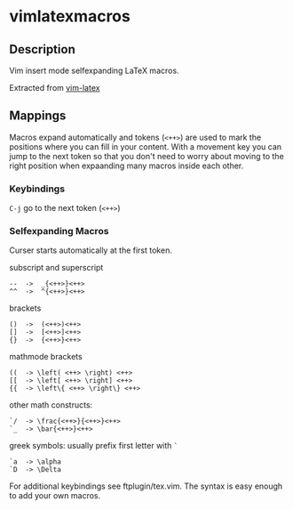 # vimlatexmacros

## Description

Vim insert mode selfexpanding LaTeX macros.

Extracted from [vim-latex](https://github.com/vim-latex/vim-latex)

## Mappings

Macros expand automatically and tokens (``<++>``) are used to mark the positions where you can fill
in your content. With a movement key you can jump to the next token so that you don't need to
worry about moving to the right position when expaanding many macros inside each other.

### Keybindings
``C-j`` go to the next token (``<++>``)


### Selfexpanding Macros
Curser starts automatically at the first token.

subscript and superscript

    --  ->  _{<++>}<++>
    ^^  ->  ^{<++>}<++>

brackets

    ()  ->  (<++>)<++>
    []  ->  [<++>]<++>
    {}  ->  {<++>}<++>

mathmode brackets
    
    ((  -> \left( <++> \right) <++>
    [[  -> \left[ <++> \right] <++>
    {{  -> \left\{ <++> \right\} <++>

other math constructs:

    `/  -> \frac{<++>}{<++>}<++>
    `_  -> \bar{<++>}<++>

greek symbols: usually prefix first letter with `` ` ``

    `a  -> \alpha
    `D  -> \Delta

For additional keybindings see ftplugin/tex.vim. The syntax is easy enough to add your own
macros.
